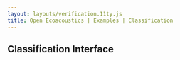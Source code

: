 ```yaml
---
layout: layouts/verification.11ty.js
title: Open Ecoacoustics | Examples | Classification
---
```


<h2 class="grid-title">Classification Interface</h2>

<oe-verification-grid id="verification-grid" grid-size="8">
  <oe-classification tag="koala" true-shortcut="h"></oe-classification>
  <oe-classification tag="car" true-shortcut="j"></oe-classification>
  <oe-classification tag="crickets" true-shortcut="k"></oe-classification>

  <oe-data-source slot="data-source" for="verification-grid" src="/public/grid-items.json" local>
  </oe-data-source>
</oe-verification-grid>
